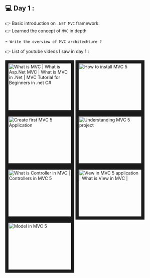 ## :computer: Day 1 :
:point_right: Basic introduction on `.NET MVC` framework. <br>
:point_right: Learned the concept of `MVC` in depth <br>
```
➡ Write the overview of MVC architechture ?

```

:point_right: List of youtube videos I saw in day 1 : <br>

<!-- Video 1 -->

<a href="https://www.youtube.com/watch?v=fN0PZMI5VhU&list=PLaFzfwmPR7_JuVN71I9pEpN8JadDTh0rg" target="_blank">
<img src="https://i.ytimg.com/vi/fN0PZMI5VhU/hqdefault.jpg?sqp=-oaymwEXCNACELwBSFryq4qpAwkIARUAAIhCGAE=&rs=AOn4CLC4Z--2iWmDFVfIcOJNv3qOuv--gQ" 
alt="What is MVC | What is Asp.Net MVC | What is MVC in .Net | MVC Tutorial for Beginners in .net C#" width="200" height="150" border="10" /></a> 

<!-- Video 2 -->

<a href="https://www.youtube.com/watch?v=wmJxkA70vx4&list=PLaFzfwmPR7_JuVN71I9pEpN8JadDTh0rg&index=2" target="_blank">
<img src="https://i.ytimg.com/vi/wmJxkA70vx4/hqdefault.jpg?sqp=-oaymwEbCKgBEF5IVfKriqkDDggBFQAAiEIYAXABwAEG&rs=AOn4CLCvQ0wlqkf_O6NWlvo_G_Md3w2Shg" 
alt="How to install MVC 5" width="200" height="150" border="10" /></a> 

<!-- Video 3 -->

<a href="https://www.youtube.com/watch?v=zKuUsubUo1k&list=PLaFzfwmPR7_JuVN71I9pEpN8JadDTh0rg&index=3" target="_blank">
<img src="https://i.ytimg.com/vi/zKuUsubUo1k/hqdefault.jpg?sqp=-oaymwEbCKgBEF5IVfKriqkDDggBFQAAiEIYAXABwAEG&rs=AOn4CLAxVfb0evLT1GGV6zIgDhmUfJtbcA" 
alt="Create first MVC 5 Application" width="200" height="150" border="10" /></a> 

<!-- Video 4 -->

<a href="https://www.youtube.com/watch?v=OkSNw08HKyI&list=PLaFzfwmPR7_JuVN71I9pEpN8JadDTh0rg&index=4" target="_blank">
<img src="https://i.ytimg.com/vi/OkSNw08HKyI/hqdefault.jpg?sqp=-oaymwEbCKgBEF5IVfKriqkDDggBFQAAiEIYAXABwAEG&rs=AOn4CLDcHhKAcH7eoPXZdFlG7a5H4uqpnw" 
alt=" Understanding MVC 5 project" width="200" height="150" border="10" /></a> 

<!-- Video 5 -->

<a href="https://www.youtube.com/watch?v=C6zNEWVAmic&list=PLaFzfwmPR7_JuVN71I9pEpN8JadDTh0rg&index=5" target="_blank">
<img src="https://i.ytimg.com/vi/C6zNEWVAmic/hqdefault.jpg?sqp=-oaymwEbCKgBEF5IVfKriqkDDggBFQAAiEIYAXABwAEG&rs=AOn4CLAVasa6d8rz5Us9Dk-Cv8mjKPL0tA" 
alt="What is Controller in MVC | Controllers in MVC 5" width="200" height="150" border="10" /></a> 

<!-- Video 6 -->

<a href="https://www.youtube.com/watch?v=Qw3d7xlBM1w&list=PLaFzfwmPR7_JuVN71I9pEpN8JadDTh0rg&index=6" target="_blank">
<img src="https://i.ytimg.com/vi/Qw3d7xlBM1w/hqdefault.jpg?sqp=-oaymwEbCKgBEF5IVfKriqkDDggBFQAAiEIYAXABwAEG&rs=AOn4CLD-bq8Bfuq8I53TGk8ONb3NOxX32A"
alt=" View in MVC 5 application | What is View in MVC |" width="200" height="150" border="10" /></a> 

<!-- Video 7 -->

<a href="https://www.youtube.com/watch?v=MAa10RsSPtA&list=PLaFzfwmPR7_JuVN71I9pEpN8JadDTh0rg&index=7" target="_blank">
<img src="https://i.ytimg.com/vi/MAa10RsSPtA/hqdefault.jpg?sqp=-oaymwEbCKgBEF5IVfKriqkDDggBFQAAiEIYAXABwAEG&rs=AOn4CLCJjyeGTTsWYFAxc0f8kS5VA0RtGA" 
alt="Model in MVC 5" width="200" height="150" border="10" /></a> 





